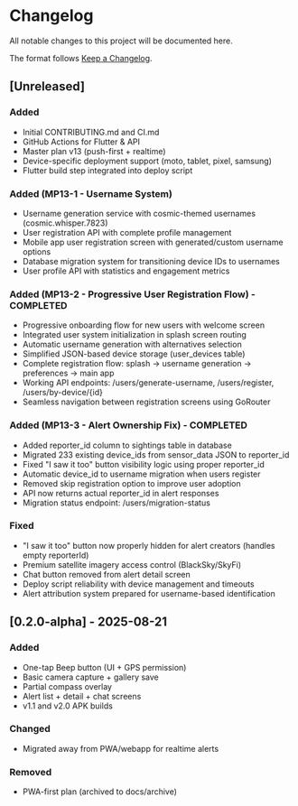 # Changelog
All notable changes to this project will be documented here.

The format follows [Keep a Changelog](https://keepachangelog.com/en/1.0.0/).

## [Unreleased]

### Added
- Initial CONTRIBUTING.md and CI.md
- GitHub Actions for Flutter & API
- Master plan v13 (push-first + realtime)
- Device-specific deployment support (moto, tablet, pixel, samsung)
- Flutter build step integrated into deploy script

### Added (MP13-1 - Username System)
- Username generation service with cosmic-themed usernames (cosmic.whisper.7823)
- User registration API with complete profile management
- Mobile app user registration screen with generated/custom username options
- Database migration system for transitioning device IDs to usernames
- User profile API with statistics and engagement metrics

### Added (MP13-2 - Progressive User Registration Flow) - COMPLETED
- Progressive onboarding flow for new users with welcome screen
- Integrated user system initialization in splash screen routing
- Automatic username generation with alternatives selection
- Simplified JSON-based device storage (user_devices table)
- Complete registration flow: splash → username generation → preferences → main app
- Working API endpoints: /users/generate-username, /users/register, /users/by-device/{id}
- Seamless navigation between registration screens using GoRouter

### Added (MP13-3 - Alert Ownership Fix) - COMPLETED
- Added reporter_id column to sightings table in database
- Migrated 233 existing device_ids from sensor_data JSON to reporter_id
- Fixed "I saw it too" button visibility logic using proper reporter_id
- Automatic device_id to username migration when users register
- Removed skip registration option to improve user adoption
- API now returns actual reporter_id in alert responses
- Migration status endpoint: /users/migration-status

### Fixed
- "I saw it too" button now properly hidden for alert creators (handles empty reporterId)
- Premium satellite imagery access control (BlackSky/SkyFi)
- Chat button removed from alert detail screen
- Deploy script reliability with device management and timeouts
- Alert attribution system prepared for username-based identification

## [0.2.0-alpha] - 2025-08-21
### Added
- One-tap Beep button (UI + GPS permission)
- Basic camera capture + gallery save
- Partial compass overlay
- Alert list + detail + chat screens
- v1.1 and v2.0 APK builds

### Changed
- Migrated away from PWA/webapp for realtime alerts

### Removed
- PWA-first plan (archived to docs/archive)
